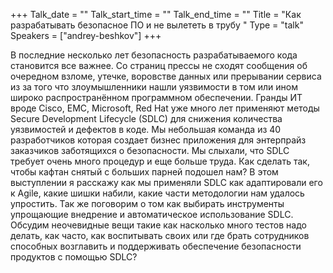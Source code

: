 +++
Talk_date = ""
Talk_start_time = ""
Talk_end_time = ""
Title = "Как разрабатывать безопасное ПО и не вылететь в трубу "
Type = "talk"
Speakers = ["andrey-beshkov"]
+++

В последние несколько лет безопасность разрабатываемого кода становится все важнее. Со страниц прессы не сходят сообщения об очередном взломе, утечке, воровстве данных или прерывании сервиса из за того что злоумышленники нашли уязвимости в том или ином широко распространённом программном обеспечении. Гранды ИТ вроде Cisco, EMC, Microsoft, Red Hat уже много лет применяют методы Secure Development Lifecycle (SDLC) для снижения количества уязвимостей и дефектов в коде. Мы небольшая команда из 40 разработчиков которая создает бизнес приложения для энтерпрайз заказчиков заботящихся о безопасности. Мы слыхали, что SDLC требует очень много процедур и еще больше труда. Как сделать так, чтобы кафтан снятый с больших парней подошел нам? В этом выступлении я расскажу как мы применяли SDLC как адаптировали его к Agile, какие шишки набили, какие части методологии нам удалось упростить. Так же поговорим о том как выбирать инструменты упрощающие внедрение и автоматическое использование SDLC. Обсудим неочевидные вещи такие как насколько много тестов надо делать, как часто, как воспитывать своих или где брать сотрудников способных возглавить и поддерживать обеспечение безопасности продуктов с помощью SDLC?
